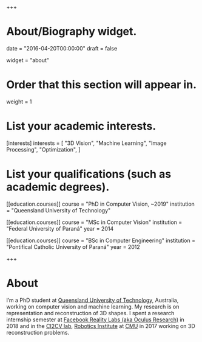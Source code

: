 +++
# About/Biography widget.

date = "2016-04-20T00:00:00"
draft = false

widget = "about"

# Order that this section will appear in.
weight = 1

# List your academic interests.
[interests]
  interests = [
    "3D Vision",
    "Machine Learning",
    "Image Processing",
    "Optimization",
  ]

# List your qualifications (such as academic degrees).
[[education.courses]]
  course = "PhD in Computer Vision, ~2019"
  institution = "Queensland University of Technology"

[[education.courses]]
  course = "MSc in Computer Vision"
  institution = "Federal University of Paraná"
  year = 2014

[[education.courses]]
  course = "BSc in Computer Engineering"
  institution = "Pontifical Catholic University of Paraná"
  year = 2012

+++

# About
I’m a PhD student at [Queensland University of Technology](https://www.qut.edu.au/), Australia, working on computer vision and machine learning. My research is on representation and reconstruction of 3D shapes. I spent a research internship semester at [Facebook Reality Labs (aka Oculus Research)](https://www.youtube.com/watch?v=RueT9FhiCtg) in 2018 and in the [CI2CV lab](http://ci2cv.net/), [Robotics Institute](http://ri.cmu.edu/) at [CMU](http://www.cmu.edu/) in 2017 working on 3D reconstruction problems.
